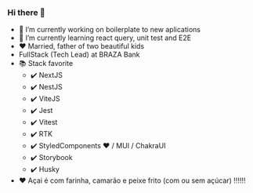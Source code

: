 ### Hi there 👋

- 🔭 I’m currently working on boilerplate to new aplications
- 🌱 I’m currently learning react query, unit test and E2E
- :heart: Married, father of two beautiful kids
- FullStack (Tech Lead) at BRAZA Bank
- :books: Stack favorite
  * :heavy_check_mark: NextJS
  * :heavy_check_mark: NestJS
  * :heavy_check_mark: ViteJS
  * :heavy_check_mark: Jest
  * :heavy_check_mark: Vitest
  * :heavy_check_mark: RTK
  * :heavy_check_mark: StyledComponents :heart: / MUI / ChakraUI
  * :heavy_check_mark: Storybook
  * :heavy_check_mark: Husky
-  :heart: Açai é com farinha, camarão e peixe frito (com ou sem açúcar) :bangbang::bangbang::bangbang:

